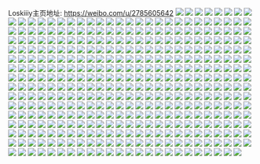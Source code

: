 Loskiiiy主页地址: https://weibo.com/u/2785605642 
![](https://wx4.sinaimg.cn/mw2000/a608f80aly1h972ogdd6cj227k2y34qr.jpg) 
![](https://wx4.sinaimg.cn/mw2000/a608f80aly1h972o7vxufj22c0340u0y.jpg) 
![](https://wx4.sinaimg.cn/mw2000/a608f80aly1h972ouqdq1j21t72en1ky.jpg) 
![](https://wx4.sinaimg.cn/mw2000/a608f80aly1h972o8rjbvj22c033zu0y.jpg) 
![](https://wx4.sinaimg.cn/mw2000/a608f80aly1h972o6kjw7j22c03404qq.jpg) 
![](https://wx4.sinaimg.cn/mw2000/a608f80aly1h972o9v1vjj22c0340u0y.jpg) 
![](https://wx4.sinaimg.cn/mw2000/a608f80aly1h972ob55u4j22ak3237wj.jpg) 
![](https://wx4.sinaimg.cn/mw2000/a608f80aly1h972ocgqq4j22c0340kjn.jpg) 
![](https://wx4.sinaimg.cn/mw2000/a608f80aly1h972oemujyj22c03407wj.jpg) 
![](https://wx4.sinaimg.cn/mw2000/a608f80aly1h94rogelbyj22c0340hdw.jpg) 
![](https://wx4.sinaimg.cn/mw2000/a608f80aly1h94robcmqgj22c03407wj.jpg) 
![](https://wx4.sinaimg.cn/mw2000/a608f80aly1h94rs38rw2j22c0340b2b.jpg) 
![](https://wx4.sinaimg.cn/mw2000/a608f80aly1h94rodrhbpj22c0340e83.jpg) 
![](https://wx4.sinaimg.cn/mw2000/a608f80aly1h94rocqo4kj22c0340npf.jpg) 
![](https://wx4.sinaimg.cn/mw2000/a608f80aly1h94rrj8fc3j22c03401kz.jpg) 
![](https://wx4.sinaimg.cn/mw2000/a608f80aly1h94rr1pme5j22c03407wk.jpg) 
![](https://wx4.sinaimg.cn/mw2000/a608f80aly1h94royxakmj22c03401kz.jpg) 
![](https://wx4.sinaimg.cn/mw2000/a608f80aly1h91azay33dj22c03404qt.jpg) 
![](https://wx4.sinaimg.cn/mw2000/a608f80aly1h91azfts98j22c0340u0z.jpg) 
![](https://wx4.sinaimg.cn/mw2000/a608f80aly1h91az6et7tj22c0340e85.jpg) 
![](https://wx4.sinaimg.cn/mw2000/a608f80aly1h91aziqmp6j21cc1ccjzw.jpg) 
![](https://wx4.sinaimg.cn/mw2000/a608f80aly1h91azu4qd1j22c0340hdu.jpg) 
![](https://wx4.sinaimg.cn/mw2000/a608f80aly1h91azs3hc3j22c033z1l0.jpg) 
![](https://wx4.sinaimg.cn/mw2000/a608f80aly1h91aznavncj22c0340kjn.jpg) 
![](https://wx4.sinaimg.cn/mw2000/a608f80aly1h91azi9to0j22dc35sx6r.jpg) 
![](https://wx4.sinaimg.cn/mw2000/a608f80aly1h8hf8ba8gtj21zk2nfe82.jpg) 
![](https://wx4.sinaimg.cn/mw2000/a608f80aly1h8hf8cxhmoj221v2qhx6q.jpg) 
![](https://wx4.sinaimg.cn/mw2000/a608f80aly1h8hf8g12s3j221n2q74qs.jpg) 
![](https://wx4.sinaimg.cn/mw2000/a608f80aly1h8hf8icj08j21yg2lnu0z.jpg) 
![](https://wx4.sinaimg.cn/mw2000/a608f80aly1h7xwrhtc62j21qs2jcqv5.jpg) 
![](https://wx4.sinaimg.cn/mw2000/a608f80aly1h7xwriwd31j20wh1boh9j.jpg) 
![](https://wx4.sinaimg.cn/mw2000/a608f80aly1h7xwrjpq18j20wi1bmh7b.jpg) 
![](https://wx4.sinaimg.cn/mw2000/a608f80aly1h7xwrkfkgyj20wi1bxtue.jpg) 
![](https://wx4.sinaimg.cn/mw2000/a608f80aly1h7plh9nkfij22c0340hdw.jpg) 
![](https://wx4.sinaimg.cn/mw2000/a608f80aly1h7plh7n9m8j21f11w1e81.jpg) 
![](https://wx4.sinaimg.cn/mw2000/a608f80aly1h7plhc1klsj22c0340b2c.jpg) 
![](https://wx4.sinaimg.cn/mw2000/a608f80aly1h7ef4qub83j22dc35skjn.jpg) 
![](https://wx4.sinaimg.cn/mw2000/a608f80aly1h7ef4s9ftkj22dc35s7pv.jpg) 
![](https://wx4.sinaimg.cn/mw2000/a608f80aly1h7ef4uhaozj22c0340e85.jpg) 
![](https://wx4.sinaimg.cn/mw2000/a608f80aly1h7ef4p24fej22c0340hdu.jpg) 
![](https://wx4.sinaimg.cn/mw2000/a608f80aly1h77ilqmz0dj22c0340npg.jpg) 
![](https://wx4.sinaimg.cn/mw2000/a608f80aly1h77eq97cijj20u01400vj.jpg) 
![](https://wx4.sinaimg.cn/mw2000/a608f80aly1h77eq6mevxj22c033ykjp.jpg) 
![](https://wx4.sinaimg.cn/mw2000/a608f80aly1h77eq0iwlpj22c0340ncj.jpg) 
![](https://wx4.sinaimg.cn/mw2000/a608f80aly1h77eq3dzq4j22c0340aqo.jpg) 
![](https://wx4.sinaimg.cn/mw2000/a608f80aly1h77eq8o2zej22c03407wk.jpg) 
![](https://wx4.sinaimg.cn/mw2000/a608f80aly1h70my9zwukj22c033y4qs.jpg) 
![](https://wx4.sinaimg.cn/mw2000/a608f80aly1h70i2ytltjj22c033zb29.jpg) 
![](https://wx4.sinaimg.cn/mw2000/a608f80aly1h70i31kpvpj228y2zykjm.jpg) 
![](https://wx4.sinaimg.cn/mw2000/a608f80aly1h70i33fagwj22c03404qp.jpg) 
![](https://wx4.sinaimg.cn/mw2000/a608f80aly1h6sfcws93uj21le2u0e82.jpg) 
![](https://wx4.sinaimg.cn/mw2000/a608f80aly1h6sfd3xh39j21qy33x7wi.jpg) 
![](https://wx4.sinaimg.cn/mw2000/a608f80aly1h6sfd33shqj21qy33xu0y.jpg) 
![](https://wx4.sinaimg.cn/mw2000/a608f80aly1h6sfcvur87j21qt33nnpe.jpg) 
![](https://wx4.sinaimg.cn/mw2000/a608f80aly1h62yyr0ewkj22c0340b2a.jpg) 
![](https://wx4.sinaimg.cn/mw2000/a608f80aly1h62yyx555jj22au32g7wi.jpg) 
![](https://wx4.sinaimg.cn/mw2000/a608f80aly1h62yykrh74j228g2zknpg.jpg) 
![](https://wx4.sinaimg.cn/mw2000/a608f80aly1h62yyhj58sj21ve2hvkjm.jpg) 
![](https://wx4.sinaimg.cn/mw2000/a608f80aly1h62yyfqeb3j22c03407wm.jpg) 
![](https://wx4.sinaimg.cn/mw2000/a608f80aly1h62yyy6wo6j21p129dh0p.jpg) 
![](https://wx4.sinaimg.cn/mw2000/a608f80aly1h62yyn60lkj21pk2a31ky.jpg) 
![](https://wx4.sinaimg.cn/mw2000/a608f80aly1h62yyskk2nj22c0340npe.jpg) 
![](https://wx4.sinaimg.cn/mw2000/a608f80aly1h62yyvmlwuj22c0340e82.jpg) 
![](https://wx4.sinaimg.cn/mw2000/a608f80aly1h5htm9t9ywj22c0340kjn.jpg) 
![](https://wx4.sinaimg.cn/mw2000/a608f80agy1h5gz3nlxiej22c02c0kjn.jpg) 
![](https://wx4.sinaimg.cn/mw2000/a608f80agy1h5gz3cspwmj22c0340e83.jpg) 
![](https://wx4.sinaimg.cn/mw2000/a608f80aly1h5om3xqbmij22c0340x6q.jpg) 
![](https://wx4.sinaimg.cn/mw2000/a608f80aly1h5om3u8fe4j22ej37vb2b.jpg) 
![](https://wx4.sinaimg.cn/mw2000/a608f80agy1h5htm7j7dxj21o0280u0x.jpg) 
![](https://wx4.sinaimg.cn/mw2000/a608f80aly1h5om3lzlwej2233233e82.jpg) 
![](https://wx4.sinaimg.cn/mw2000/a608f80agy1h5gz3fshf2j22c0340hdu.jpg) 
![](https://wx4.sinaimg.cn/mw2000/a608f80aly1h5om3qxndfj22c0340u0z.jpg) 
![](https://wx4.sinaimg.cn/mw2000/a608f80aly1h5je9ux3i5j22522ul4qr.jpg) 
![](https://wx4.sinaimg.cn/mw2000/a608f80aly1h5je9qeo6ej222e2qrqv7.jpg) 
![](https://wx4.sinaimg.cn/mw2000/a608f80agy1h5gyxzg751j22c0340b2c.jpg) 
![](https://wx4.sinaimg.cn/mw2000/a608f80agy1h5gyxwv075j227n2y7e83.jpg) 
![](https://wx4.sinaimg.cn/mw2000/a608f80agy1h5gyy4vf2oj22dc35sx6t.jpg) 
![](https://wx4.sinaimg.cn/mw2000/a608f80agy1h5gyy0bmjij21ci1soe81.jpg) 
![](https://wx4.sinaimg.cn/mw2000/a608f80agy1h5gyy1gz0qj21iq20z1ky.jpg) 
![](https://wx4.sinaimg.cn/mw2000/a608f80agy1h5gyxv2dpgj21dr1u74m8.jpg) 
![](https://wx4.sinaimg.cn/mw2000/a608f80agy1h56owmxxikj21zi2nbu0y.jpg) 
![](https://wx4.sinaimg.cn/mw2000/a608f80agy1h56ownrw13j21ar1ile81.jpg) 
![](https://wx4.sinaimg.cn/mw2000/a608f80agy1h56owkbqerj22bz33ghdx.jpg) 
![](https://wx4.sinaimg.cn/mw2000/a608f80agy1h56owqfdf9j22c0340b2c.jpg) 
![](https://wx4.sinaimg.cn/mw2000/a608f80agy1h56ox4jg6kj22c0340u0z.jpg) 
![](https://wx4.sinaimg.cn/mw2000/a608f80agy1h56owwx9s1j22c03401l4.jpg) 
![](https://wx4.sinaimg.cn/mw2000/a608f80agy1h4xewoz6tdj228b2z3e82.jpg) 
![](https://wx4.sinaimg.cn/mw2000/a608f80agy1h4xewjjst6j224h2tzu0y.jpg) 
![](https://wx4.sinaimg.cn/mw2000/a608f80agy1h4xewdog7yj217r1mcu09.jpg) 
![](https://wx4.sinaimg.cn/mw2000/a608f80agy1h4xewqwe2uj224s2udb2a.jpg) 
![](https://wx4.sinaimg.cn/mw2000/a608f80agy1h4xewn46x3j22c03404qt.jpg) 
![](https://wx4.sinaimg.cn/mw2000/a608f80agy1h4xewa4amtj226o2ww7wk.jpg) 
![](https://wx4.sinaimg.cn/mw2000/a608f80agy1h4xew5t0ajj21sc2ds4qq.jpg) 
![](https://wx4.sinaimg.cn/mw2000/a608f80agy1h4xewhil4ej221n2q7nph.jpg) 
![](https://wx4.sinaimg.cn/mw2000/a608f80agy1h4xewc3sowj21ne2b5npd.jpg) 
![](https://wx4.sinaimg.cn/mw2000/a608f80agy1h4q93kdb9xj22c034ru12.jpg) 
![](https://wx4.sinaimg.cn/mw2000/a608f80agy1h4q92t9xzgj22c033zx6s.jpg) 
![](https://wx4.sinaimg.cn/mw2000/a608f80agy1h4q93uu1qkj22c0340x6t.jpg) 
![](https://wx4.sinaimg.cn/mw2000/a608f80agy1h4q92aqod3j22c0340qv8.jpg) 
![](https://wx4.sinaimg.cn/mw2000/a608f80agy1h4cktb9n0fj22c03401l2.jpg) 
![](https://wx4.sinaimg.cn/mw2000/a608f80agy1h4ckrq1biqj22943061kz.jpg) 
![](https://wx4.sinaimg.cn/mw2000/a608f80agy1h4ckr1md51j22c03407wm.jpg) 
![](https://wx4.sinaimg.cn/mw2000/a608f80agy1h4ckryijnzj22c033ynpf.jpg) 
![](https://wx4.sinaimg.cn/mw2000/a608f80agy1h4cks8h0v9j22c033ye83.jpg) 
![](https://wx4.sinaimg.cn/mw2000/a608f80agy1h4ckqs426ij21rt2d3npe.jpg) 
![](https://wx4.sinaimg.cn/mw2000/a608f80agy1h4ckrncagwj22c033nx6q.jpg) 
![](https://wx4.sinaimg.cn/mw2000/a608f80agy1h4ckrj92dmj22c0340kjo.jpg) 
![](https://wx4.sinaimg.cn/mw2000/a608f80agy1h4cksr6v45j21x62k8qv9.jpg) 
![](https://wx4.sinaimg.cn/mw2000/a608f80agy1h4cksyyvzlj22c0340b2c.jpg) 
![](https://wx4.sinaimg.cn/mw2000/a608f80agy1h4ckti0x9fj22c0340qv7.jpg) 
![](https://wx4.sinaimg.cn/mw2000/a608f80agy1h4b7wo0y5ij22c03401l0.jpg) 
![](https://wx4.sinaimg.cn/mw2000/a608f80agy1h4b7wrmdfjj22c0340e83.jpg) 
![](https://wx4.sinaimg.cn/mw2000/a608f80agy1h4b7wv2q02j22c03407wj.jpg) 
![](https://wx4.sinaimg.cn/mw2000/a608f80agy1h4b7x49gu1j22c03401l0.jpg) 
![](https://wx4.sinaimg.cn/mw2000/a608f80agy1h4b7xd4bg6j227b2xrb2b.jpg) 
![](https://wx4.sinaimg.cn/mw2000/a608f80agy1h4b7wjno4cj22c033zkjo.jpg) 
![](https://wx4.sinaimg.cn/mw2000/a608f80agy1h4588e50r5j22c02c0qv6.jpg) 
![](https://wx4.sinaimg.cn/mw2000/a608f80agy1h4588gld0xj22c0340e82.jpg) 
![](https://wx4.sinaimg.cn/mw2000/a608f80agy1h4588jd297j22c0340x6s.jpg) 
![](https://wx4.sinaimg.cn/mw2000/a608f80agy1h4588oqwxwj22c0340x6u.jpg) 
![](https://wx4.sinaimg.cn/mw2000/a608f80agy1h4588f17wmj21yp1ypkjl.jpg) 
![](https://wx4.sinaimg.cn/mw2000/a608f80agy1h4588sz5g3j22c0340e85.jpg) 
![](https://wx4.sinaimg.cn/mw2000/a608f80agy1h4588y42caj22c0340hdx.jpg) 
![](https://wx4.sinaimg.cn/mw2000/a608f80agy1h45895jtk0j22c03407wp.jpg) 
![](https://wx4.sinaimg.cn/mw2000/a608f80agy1h3yo1w7plmj22c03401kz.jpg) 
![](https://wx4.sinaimg.cn/mw2000/a608f80agy1h3yo2gwtwlj216n1kw7wh.jpg) 
![](https://wx4.sinaimg.cn/mw2000/a608f80agy1h3yobxgr1fj22c0340u10.jpg) 
![](https://wx4.sinaimg.cn/mw2000/a608f80agy1h3yo2etrxwj21z62mw7wj.jpg) 
![](https://wx4.sinaimg.cn/mw2000/a608f80agy1h3yo2a7y0pj21ms26eu0x.jpg) 
![](https://wx4.sinaimg.cn/mw2000/a608f80agy1h3yo1hx209j22ac31s1kz.jpg) 
![](https://wx4.sinaimg.cn/mw2000/a608f80aly1h3lzv3zforj223u35sx6q.jpg) 
![](https://wx4.sinaimg.cn/mw2000/a608f80aly1h3lzvbj34cj221w35shdv.jpg) 
![](https://wx4.sinaimg.cn/mw2000/a608f80aly1h3lzvgx0t6j223u35s7wj.jpg) 
![](https://wx4.sinaimg.cn/mw2000/a608f80aly1h3lzve25fhj222h35s1kz.jpg) 
![](https://wx4.sinaimg.cn/mw2000/a608f80aly1h3lzuzwiz8j21qm2lyx6p.jpg) 
![](https://wx4.sinaimg.cn/mw2000/a608f80aly1h3lzv76xd0j223u35sb2b.jpg) 
![](https://wx4.sinaimg.cn/mw2000/a608f80aly1h3lzvraua7j22yo1yo7wj.jpg) 
![](https://wx4.sinaimg.cn/mw2000/a608f80aly1h3lzvk4ee9j22072ofnpd.jpg) 
![](https://wx4.sinaimg.cn/mw2000/a608f80aly1h3lzvnu7qhj22cq356qv6.jpg) 
![](https://wx4.sinaimg.cn/mw2000/a608f80agy1h36y7whe2sj229r310x6r.jpg) 
![](https://wx4.sinaimg.cn/mw2000/a608f80agy1h36y8nhrf3j21gu0tq4ek.jpg) 
![](https://wx4.sinaimg.cn/mw2000/a608f80agy1h36y8bh32wj22c0340hdv.jpg) 
![](https://wx4.sinaimg.cn/mw2000/a608f80agy1h36y88h8doj22c0340x6r.jpg) 
![](https://wx4.sinaimg.cn/mw2000/a608f80agy1h36y85a8xyj22c0340nph.jpg) 
![](https://wx4.sinaimg.cn/mw2000/a608f80agy1h2xs1ap6vwj22c0340qva.jpg) 
![](https://wx4.sinaimg.cn/mw2000/a608f80agy1h2of9lgd1gj22c0340kjo.jpg) 
![](https://wx4.sinaimg.cn/mw2000/a608f80agy1h2ogk6u4qvj22c0340hdx.jpg) 
![](https://wx4.sinaimg.cn/mw2000/a608f80agy1h2of9nwbkqj22c0340hdv.jpg) 
![](https://wx4.sinaimg.cn/mw2000/a608f80agy1h2ogkazvm1j22c0340qv9.jpg) 
![](https://wx4.sinaimg.cn/mw2000/a608f80agy1h28f1qjk80j228y30g1l0.jpg) 
![](https://wx4.sinaimg.cn/mw2000/a608f80agy1h28f1usovpj222h2pg4qr.jpg) 
![](https://wx4.sinaimg.cn/mw2000/a608f80agy1h28f1an9afj22c0340nph.jpg) 
![](https://wx4.sinaimg.cn/mw2000/a608f80agy1h28bs9c2fjj22c0340npg.jpg) 
![](https://wx4.sinaimg.cn/mw2000/a608f80agy1h28f1dy0xwj221c2qv4qq.jpg) 
![](https://wx4.sinaimg.cn/mw2000/a608f80agy1h28f1gpnhkj220e2ojkjm.jpg) 
![](https://wx4.sinaimg.cn/mw2000/a608f80agy1h219r5lgzaj217z1m07k1.jpg) 
![](https://wx4.sinaimg.cn/mw2000/a608f80agy1h1xq5qzaudj22c02c04qq.jpg) 
![](https://wx4.sinaimg.cn/mw2000/a608f80agy1h1yt2tgy86j217r1mcx12.jpg) 
![](https://wx4.sinaimg.cn/mw2000/a608f80agy1h23fleazbnj217r1mc1kx.jpg) 
![](https://wx4.sinaimg.cn/mw2000/a608f80agy1h261e6u600j22c0340hdv.jpg) 
![](https://wx4.sinaimg.cn/mw2000/a608f80agy1h22lpo3uefj21po2mh4qq.jpg) 
![](https://wx4.sinaimg.cn/mw2000/a608f80agy1h1wqpukg45j22c0340u0y.jpg) 
![](https://wx4.sinaimg.cn/mw2000/a608f80agy1h1wqogctrwj22bz336npg.jpg) 
![](https://wx4.sinaimg.cn/mw2000/a608f80agy1h1wqoyktbfj22ay32eb2b.jpg) 
![](https://wx4.sinaimg.cn/mw2000/a608f80agy1h1wqqgvgizj22c0340hdv.jpg) 
![](https://wx4.sinaimg.cn/mw2000/a608f80aly1h1ufcylaowj22c0340npe.jpg) 
![](https://wx4.sinaimg.cn/mw2000/a608f80aly1h1ufd0czpvj22c0340x6q.jpg) 
![](https://wx4.sinaimg.cn/mw2000/a608f80aly1h1ufcwp1qcj22312s1e83.jpg) 
![](https://wx4.sinaimg.cn/mw2000/a608f80aly1h1ufd2kehjj22bz2bznpe.jpg) 
![](https://wx4.sinaimg.cn/mw2000/a608f80aly1h1sbgrreg2j217r1mcham.jpg) 
![](https://wx4.sinaimg.cn/mw2000/a608f80aly1h1sbgskn67j215n1pancp.jpg) 
![](https://wx4.sinaimg.cn/mw2000/a608f80aly1h1sbgr1h1qj217r1mc7wh.jpg) 
![](https://wx4.sinaimg.cn/mw2000/a608f80aly1h1sbgvekh3j22c03401l3.jpg) 
![](https://wx4.sinaimg.cn/mw2000/a608f80aly1h1m16ttsb6j234022mb2a.jpg) 
![](https://wx4.sinaimg.cn/mw2000/a608f80aly1h1m16sjgsrj21w72ucb29.jpg) 
![](https://wx4.sinaimg.cn/mw2000/a608f80aly1h1m16v1wbzj21xg2w9x6p.jpg) 
![](https://wx4.sinaimg.cn/mw2000/a608f80aly1h0z5elue39j222d2r6kjn.jpg) 
![](https://wx4.sinaimg.cn/mw2000/a608f80aly1h0z5eovwqoj22c03404qs.jpg) 
![](https://wx4.sinaimg.cn/mw2000/a608f80aly1h0z5erysbpj22c0340x6s.jpg) 
![](https://wx4.sinaimg.cn/mw2000/a608f80aly1h0z5f06l4ij22c0340npe.jpg) 
![](https://wx4.sinaimg.cn/mw2000/a608f80aly1h0z5euq2nkj228i2zcb2b.jpg) 
![](https://wx4.sinaimg.cn/mw2000/a608f80aly1h0z5f3cgmxj21sc2dsb2b.jpg) 
![](https://wx4.sinaimg.cn/mw2000/a608f80aly1h0vdp75z6lj2223223hdu.jpg) 
![](https://wx4.sinaimg.cn/mw2000/a608f80aly1h0tfzgcnl6j22c03407wl.jpg) 
![](https://wx4.sinaimg.cn/mw2000/a608f80aly1h0tfzj7r5pj22c0340npi.jpg) 
![](https://wx4.sinaimg.cn/mw2000/a608f80aly1h0tfzl19t9j22722xf1kz.jpg) 
![](https://wx4.sinaimg.cn/mw2000/a608f80aly1h0tfzo0544j228a2z14qs.jpg) 
![](https://wx4.sinaimg.cn/mw2000/a608f80aly1h0l8wlm62tj22c0340qv7.jpg) 
![](https://wx4.sinaimg.cn/mw2000/a608f80aly1h0l87hj0r4j22c033z7wm.jpg) 
![](https://wx4.sinaimg.cn/mw2000/a608f80aly1h0l87d14pcj22c03401l0.jpg) 
![](https://wx4.sinaimg.cn/mw2000/a608f80aly1h0k2le5dqaj20u60u642y.jpg) 
![](https://wx4.sinaimg.cn/mw2000/a608f80agy1gzxwhxlp28j22c03407wj.jpg) 
![](https://wx4.sinaimg.cn/mw2000/a608f80agy1gzxwdqsto2j22052o77wj.jpg) 
![](https://wx4.sinaimg.cn/mw2000/a608f80agy1gzxwdpfla5j22c0340x6q.jpg) 
![](https://wx4.sinaimg.cn/mw2000/a608f80agy1gzxwdmwjxuj217v1m77ol.jpg) 
![](https://wx4.sinaimg.cn/mw2000/a608f80agy1gzr6ik0km2j22c033znpf.jpg) 
![](https://wx4.sinaimg.cn/mw2000/a608f80agy1gzr6ilea2fj220u2p31ky.jpg) 
![](https://wx4.sinaimg.cn/mw2000/a608f80agy1gzr6ipbwekj22c02c0b2a.jpg) 
![](https://wx4.sinaimg.cn/mw2000/a608f80agy1gzr6is2ev1j22c03401l0.jpg) 
![](https://wx4.sinaimg.cn/mw2000/a608f80agy1gzr6j016ioj225v2vthdu.jpg) 
![](https://wx4.sinaimg.cn/mw2000/a608f80agy1gzr6itk8v9j225x2vve82.jpg) 
![](https://wx4.sinaimg.cn/mw2000/a608f80agy1gzr6ivs3b5j215q35snpd.jpg) 
![](https://wx4.sinaimg.cn/mw2000/a608f80agy1gzr6ixitysj216r35snpd.jpg) 
![](https://wx4.sinaimg.cn/mw2000/a608f80agy1gzr6iys4jjj21pe4jce82.jpg) 
![](https://wx4.sinaimg.cn/mw2000/a608f80agy1gzr6imouyaj22c02c0hdu.jpg) 
![](https://wx4.sinaimg.cn/mw2000/a608f80agy1gzr6inagspj21f91df7g0.jpg) 
![](https://wx4.sinaimg.cn/mw2000/a608f80agy1gzr6j1xf42j22c02c0b2a.jpg) 
![](https://wx4.sinaimg.cn/mw2000/a608f80agy1gzkecn2qozj221d2pr4qr.jpg) 
![](https://wx4.sinaimg.cn/mw2000/a608f80agy1gzkecizj3lj22c03407wj.jpg) 
![](https://wx4.sinaimg.cn/mw2000/a608f80agy1gzkecomg35j22c0340qv7.jpg) 
![](https://wx4.sinaimg.cn/mw2000/a608f80agy1gzkeclw162j22c0340x6s.jpg) 
![](https://wx4.sinaimg.cn/mw2000/a608f80agy1gzde35gey0j22c033lkjm.jpg) 
![](https://wx4.sinaimg.cn/mw2000/a608f80agy1gzde386y2ij22c0340b2b.jpg) 
![](https://wx4.sinaimg.cn/mw2000/a608f80agy1gzde3j4xr5j22c0340x6p.jpg) 
![](https://wx4.sinaimg.cn/mw2000/a608f80agy1gzde3flmddj221k2pvb2a.jpg) 
![](https://wx4.sinaimg.cn/mw2000/a608f80agy1gzde3h7osfj23402c0e83.jpg) 
![](https://wx4.sinaimg.cn/mw2000/a608f80agy1gzde3d06u9j224o2u9kjo.jpg) 
![](https://wx4.sinaimg.cn/mw2000/a608f80agy1gzbsyawk8pj20lc0sgtik.jpg) 
![](https://wx4.sinaimg.cn/mw2000/a608f80agy1gzbsyc9xuzj21o0280e82.jpg) 
![](https://wx4.sinaimg.cn/mw2000/a608f80agy1gzbsyglaxfj22c0340hdv.jpg) 
![](https://wx4.sinaimg.cn/mw2000/a608f80agy1gzbsyagun5j21sc2dsnpd.jpg) 
![](https://wx4.sinaimg.cn/mw2000/a608f80agy1gzbsyeluprj21zm2nhu0z.jpg) 
![](https://wx4.sinaimg.cn/mw2000/a608f80agy1gzbsyijnx6j22c0340x6r.jpg) 
![](https://wx4.sinaimg.cn/mw2000/a608f80agy1gzbsykcm9mj21y02ld4qr.jpg) 
![](https://wx4.sinaimg.cn/mw2000/a608f80agy1gzbsymet6xj21qo2bj7wi.jpg) 
![](https://wx4.sinaimg.cn/mw2000/a608f80agy1gygnb97zpgj22c033je83.jpg) 
![](https://wx4.sinaimg.cn/mw2000/a608f80agy1gygnba1z82j21vf2hwhdt.jpg) 
![](https://wx4.sinaimg.cn/mw2000/a608f80agy1gygnbb64y7j22c033zb2b.jpg) 
![](https://wx4.sinaimg.cn/mw2000/a608f80agy1gygnbdc52yj22c033hb2c.jpg) 
![](https://wx4.sinaimg.cn/mw2000/a608f80agy1gygnbkktnkj22c0340x6r.jpg) 
![](https://wx4.sinaimg.cn/mw2000/a608f80agy1gygnbfyrqej22892yzb2b.jpg) 
![](https://wx4.sinaimg.cn/mw2000/a608f80agy1gygnbj6iwnj22c0340x6q.jpg) 
![](https://wx4.sinaimg.cn/mw2000/a608f80agy1gydj1vsqkuj22dc35s7wk.jpg) 
![](https://wx4.sinaimg.cn/mw2000/a608f80agy1gydj1kbj0hj22c0340b2b.jpg) 
![](https://wx4.sinaimg.cn/mw2000/a608f80agy1gydj1lurq3j22c0340e83.jpg) 
![](https://wx4.sinaimg.cn/mw2000/a608f80agy1gydj2bqka9j22c0340b2b.jpg) 
![](https://wx4.sinaimg.cn/mw2000/a608f80agy1gydj18tuj2j22c03401kz.jpg) 
![](https://wx4.sinaimg.cn/mw2000/a608f80agy1gydj1b0outj22c0340x6r.jpg) 
![](https://wx4.sinaimg.cn/mw2000/a608f80agy1gydj1fwdrlj22c033yu10.jpg) 
![](https://wx4.sinaimg.cn/mw2000/a608f80agy1gydj1id6cjj22c0340npg.jpg) 
![](https://wx4.sinaimg.cn/mw2000/a608f80agy1gydj1s9wvuj22c03404qu.jpg) 
![](https://wx4.sinaimg.cn/mw2000/a608f80aly1gyd4pjp8a0j22da35su0y.jpg) 
![](https://wx4.sinaimg.cn/mw2000/a608f80aly1gy9yu985jwj22c0340hdu.jpg) 
![](https://wx4.sinaimg.cn/mw2000/a608f80aly1gy9yu2e3lgj22c0340kjn.jpg) 
![](https://wx4.sinaimg.cn/mw2000/a608f80aly1gy9ytzckojj21vi35s4qp.jpg) 
![](https://wx4.sinaimg.cn/mw2000/a608f80aly1gy9yu6eb9lj22c0340kjp.jpg) 
![](https://wx4.sinaimg.cn/mw2000/a608f80aly1gy9yu88yiaj22c0340x6q.jpg) 
![](https://wx4.sinaimg.cn/mw2000/a608f80aly1gy9yu73h8rj20u011iwpt.jpg) 
![](https://wx4.sinaimg.cn/mw2000/a608f80aly1gy9ytvenz3j21c91schdv.jpg) 
![](https://wx4.sinaimg.cn/mw2000/a608f80aly1gy9ytvyifbj217q1mch6a.jpg) 
![](https://wx4.sinaimg.cn/mw2000/a608f80aly1gy46qj2oyrj21v62hk7wi.jpg) 
![](https://wx4.sinaimg.cn/mw2000/a608f80aly1gy46qn73j9j21zo2nkb2b.jpg) 
![](https://wx4.sinaimg.cn/mw2000/a608f80aly1gy46qhuttaj21q92b01ky.jpg) 
![](https://wx4.sinaimg.cn/mw2000/a608f80aly1gy46qoczl5j21po2a81ky.jpg) 
![](https://wx4.sinaimg.cn/mw2000/a608f80aly1gxqfdgofdej22dc35skjn.jpg) 
![](https://wx4.sinaimg.cn/mw2000/a608f80aly1gxqfdikuw4j22da35shdv.jpg) 
![](https://wx4.sinaimg.cn/mw2000/a608f80aly1gxko9pes3cj21mq26bkjm.jpg) 
![](https://wx4.sinaimg.cn/mw2000/a608f80aly1gxko9qt9blj21em1ufe81.jpg) 
![](https://wx4.sinaimg.cn/mw2000/a608f80aly1gxko9o48rfj21pf29wx6q.jpg) 
![](https://wx4.sinaimg.cn/mw2000/a608f80aly1gxko9sbudwj22c0340kjo.jpg) 
![](https://wx4.sinaimg.cn/mw2000/a608f80aly1gxko9uj0tvj22c0340npg.jpg) 
![](https://wx4.sinaimg.cn/mw2000/a608f80aly1gwnwysu21kj22c03407wj.jpg) 
![](https://wx4.sinaimg.cn/mw2000/a608f80aly1gx1znuy8s4j22c03404qr.jpg) 
![](https://wx4.sinaimg.cn/mw2000/a608f80aly1gwnwyvqk01j22c0340e83.jpg) 
![](https://wx4.sinaimg.cn/mw2000/a608f80aly1gwnwz1bnh8j22c0340b2d.jpg) 
![](https://wx4.sinaimg.cn/mw2000/a608f80aly1gx1znbcjo2j21yn2m7npe.jpg) 
![](https://wx4.sinaimg.cn/mw2000/a608f80aly1gx1zn9pzl4j22c0340qv7.jpg) 
![](https://wx4.sinaimg.cn/mw2000/a608f80aly1gx1zq7djluj222x2ru7wi.jpg) 
![](https://wx4.sinaimg.cn/mw2000/a608f80aly1gwnwzbwiqsj22c0340qv6.jpg) 
![](https://wx4.sinaimg.cn/mw2000/a608f80aly1gx1zq4puhuj22c0340b2d.jpg) 
![](https://wx4.sinaimg.cn/mw2000/a608f80aly1gwnwz8iypxj22c0340qv7.jpg) 
![](https://wx4.sinaimg.cn/mw2000/a608f80aly1gwnwzdhx2sj22c0340b2a.jpg) 
![](https://wx4.sinaimg.cn/mw2000/a608f80aly1gx1znvws77j21sc1sc7iu.jpg) 
![](https://wx4.sinaimg.cn/mw2000/a608f80aly1gwf1nqrnttj22c03404qs.jpg) 
![](https://wx4.sinaimg.cn/mw2000/a608f80aly1gwf1n8wt0nj22c03404qs.jpg) 
![](https://wx4.sinaimg.cn/mw2000/a608f80aly1gwf1nwappoj224s2udnpf.jpg) 
![](https://wx4.sinaimg.cn/mw2000/a608f80aly1gwf1o2a7s4j22c0340kjp.jpg) 
![](https://wx4.sinaimg.cn/mw2000/a608f80aly1gwf1otr3r2j22c0340b2c.jpg) 
![](https://wx4.sinaimg.cn/mw2000/0032w7hgly1gvj1seja3bj63402c0qv702.jpg) 
![](https://wx4.sinaimg.cn/mw2000/0032w7hgly1gviptdxx2jj626t2x3hdw02.jpg) 
![](https://wx4.sinaimg.cn/mw2000/a608f80aly1gvipu0vkhyj22c0340nph.jpg) 
![](https://wx4.sinaimg.cn/mw2000/a608f80aly1gvipsxou63j21qq2bnb2a.jpg) 
![](https://wx4.sinaimg.cn/mw2000/0032w7hgly1gviprvyrzyj62c0340u0z02.jpg) 
![](https://wx4.sinaimg.cn/mw2000/a608f80aly1gvipudaev2j21ga5bre82.jpg) 
![](https://wx4.sinaimg.cn/mw2000/0032w7hgly1gvipsrrd8gj62c0340b2c02.jpg) 
![](https://wx4.sinaimg.cn/mw2000/0032w7hgly1gviptjfokjj63402c0u0z02.jpg) 
![](https://wx4.sinaimg.cn/mw2000/0032w7hgly1gviptqjnomj62c0340kjo02.jpg) 
![](https://wx4.sinaimg.cn/mw2000/0032w7hgly1gvhknudq4jj61yr2mc7wk02.jpg) 
![](https://wx4.sinaimg.cn/mw2000/0032w7hgly1gvhko9d9fpj62c0340kjp02.jpg) 
![](https://wx4.sinaimg.cn/mw2000/a608f80aly1gvhkodtooaj220k2or7wi.jpg) 
![](https://wx4.sinaimg.cn/mw2000/0032w7hgly1gvhkoijr04j62c0340npe02.jpg) 
![](https://wx4.sinaimg.cn/mw2000/a608f80aly1gv5ylhmye4j21r92cc1ky.jpg) 
![](https://wx4.sinaimg.cn/mw2000/0032w7hgly1gv5ykb0mkzj61vp2iae8202.jpg) 
![](https://wx4.sinaimg.cn/mw2000/0032w7hgly1gv5ykl6srbj61jb21rhdt02.jpg) 
![](https://wx4.sinaimg.cn/mw2000/0032w7hgly1gv5ykho5p7j62c0340hdw02.jpg) 
![](https://wx4.sinaimg.cn/mw2000/0032w7hgly1gv5ylikzmqj62c033tnpf02.jpg) 
![](https://wx4.sinaimg.cn/mw2000/0032w7hgly1gv5ylffgbfj62c0340e8302.jpg) 
![](https://wx4.sinaimg.cn/mw2000/0032w7hgly1gv5ylalrx1j62c0340hdu02.jpg) 
![](https://wx4.sinaimg.cn/mw2000/0032w7hgly1gv5ykyp49wj62aa31m1ky02.jpg) 
![](https://wx4.sinaimg.cn/mw2000/0032w7hgly1gv5ykouornj62c0340b2a02.jpg) 
![](https://wx4.sinaimg.cn/mw2000/0032w7hgly1gv5yknfkizj62c0340kjm02.jpg) 
![](https://wx4.sinaimg.cn/mw2000/0032w7hgly1gv5ykm7qawj62c0340b2a02.jpg) 
![](https://wx4.sinaimg.cn/mw2000/0032w7hgly1gv5ylkvf8pj625o2vl7wj02.jpg) 
![](https://wx4.sinaimg.cn/mw2000/0032w7hgly1guxnxeo1t2j62c0340b2c02.jpg) 
![](https://wx4.sinaimg.cn/mw2000/0032w7hgly1guxnxav75jj62c03404qu02.jpg) 
![](https://wx4.sinaimg.cn/mw2000/0032w7hgly1gus3ny1jlkj629m30ub2e02.jpg) 
![](https://wx4.sinaimg.cn/mw2000/a608f80aly1gus3o59vphj229v316qv9.jpg) 
![](https://wx4.sinaimg.cn/mw2000/0032w7hgly1gus3odpzj1j62c03401l602.jpg) 
![](https://wx4.sinaimg.cn/mw2000/0032w7hgly1gus3ogdz7uj62c0340e8402.jpg) 
![](https://wx4.sinaimg.cn/mw2000/0032w7hgly1guolyobcgoj62c0340qv502.jpg) 
![](https://wx4.sinaimg.cn/mw2000/0032w7hgly1guolytd8ghj62c033z4qs02.jpg) 
![](https://wx4.sinaimg.cn/mw2000/0032w7hgly1guolyxrz37j61sc2dskjl02.jpg) 
![](https://wx4.sinaimg.cn/mw2000/0032w7hgly1guolz2k9d5j60mh13yn5l02.jpg) 
![](https://wx4.sinaimg.cn/mw2000/0032w7hgly1gujapsm02pj61o0280u0x02.jpg) 
![](https://wx4.sinaimg.cn/mw2000/0032w7hgly1gujapxq1fbj61o0280u0x02.jpg) 
![](https://wx4.sinaimg.cn/mw2000/0032w7hgly1gujaq2w2jpj61o02801ky02.jpg) 
![](https://wx4.sinaimg.cn/mw2000/0032w7hgly1gujaq4lhz2j61mc25snpd02.jpg) 
![](https://wx4.sinaimg.cn/mw2000/0032w7hggy1guew3zx6a2j60ku0rhwjh02.jpg) 
![](https://wx4.sinaimg.cn/mw2000/0032w7hggy1guew4d57wcj62c0340qv702.jpg) 
![](https://wx4.sinaimg.cn/mw2000/0032w7hggy1guew3zgyc3j60wi14mwju02.jpg) 
![](https://wx4.sinaimg.cn/mw2000/0032w7hggy1guew42db5ej62c03404qs02.jpg) 
![](https://wx4.sinaimg.cn/mw2000/0032w7hggy1guew43l1ipj63402c0u0x02.jpg) 
![](https://wx4.sinaimg.cn/mw2000/0032w7hggy1guew45hh6ij62c0340x6q02.jpg) 
![](https://wx4.sinaimg.cn/mw2000/0032w7hggy1guew46lqjaj61it2121kx02.jpg) 
![](https://wx4.sinaimg.cn/mw2000/0032w7hggy1guew48in02j62ke340e8202.jpg) 
![](https://wx4.sinaimg.cn/mw2000/0032w7hggy1guew49zk6oj61o0280e8202.jpg) 
![](https://wx4.sinaimg.cn/mw2000/0032w7hggy1gu9mm9v9vij62262qwhdv02.jpg) 
![](https://wx4.sinaimg.cn/mw2000/0032w7hggy1gu9mmbgq38j617s17sapz02.jpg) 
![](https://wx4.sinaimg.cn/mw2000/0032w7hggy1gu9mmfvxb1j62c03401l202.jpg) 
![](https://wx4.sinaimg.cn/mw2000/0032w7hggy1gu9mm4b66fj62c0340qv802.jpg) 
![](https://wx4.sinaimg.cn/mw2000/0032w7hggy1gu61he11bsj629h30ne8302.jpg) 
![](https://wx4.sinaimg.cn/mw2000/0032w7hggy1gu61hfhevnj62c033dhdw02.jpg) 
![](https://wx4.sinaimg.cn/mw2000/0032w7hggy1gu61hiatefj623r2t04qr02.jpg) 
![](https://wx4.sinaimg.cn/mw2000/0032w7hggy1gu61ho0iw4j62c0340kjo02.jpg) 
![](https://wx4.sinaimg.cn/mw2000/0032w7hggy1gu61hksairj629u314x6r02.jpg) 
![](https://wx4.sinaimg.cn/mw2000/0032w7hggy1gu61hq3bvqj62c03407wk02.jpg) 
![](https://wx4.sinaimg.cn/mw2000/0032w7hggy1gu61hcpvtdj62622w34qr02.jpg) 
![](https://wx4.sinaimg.cn/mw2000/0032w7hggy1gu61hm01goj623g2slnpe02.jpg) 
![](https://wx4.sinaimg.cn/mw2000/0032w7hggy1gu61ifuyc2j624e2tvx6q02.jpg) 
![](https://wx4.sinaimg.cn/mw2000/0032w7hggy1gtub4j3i0jj62c0340qva02.jpg) 
![](https://wx4.sinaimg.cn/mw2000/0032w7hggy1gtub40idnij626x2x8npg02.jpg) 
![](https://wx4.sinaimg.cn/mw2000/0032w7hggy1gtub458qsij62c0340x6t02.jpg) 
![](https://wx4.sinaimg.cn/mw2000/0032w7hggy1gtub4arql9j62c03404qs02.jpg) 
![](https://wx4.sinaimg.cn/mw2000/0032w7hggy1gtub4dtascj62c02bzu0y02.jpg) 
![](https://wx4.sinaimg.cn/mw2000/0032w7hggy1gtub3ym7jvj62c0340b2d02.jpg) 
![](https://wx4.sinaimg.cn/mw2000/0032w7hggy1gtub7w2q68j62c0340x6r02.jpg) 
![](https://wx4.sinaimg.cn/mw2000/0032w7hggy1gtub6ijdtlj62c03407wj02.jpg) 
![](https://wx4.sinaimg.cn/mw2000/0032w7hggy1gtub4tezp8j62c0340b2f02.jpg) 
![](https://wx4.sinaimg.cn/mw2000/0032w7hggy1gts5ilo6b6j62fo36cb2b02.jpg) 
![](https://wx4.sinaimg.cn/mw2000/0032w7hggy1gtm92uuhsoj62c0340e8502.jpg) 
![](https://wx4.sinaimg.cn/mw2000/0032w7hggy1gtm5lpqqm6j61wd2j5axc02.jpg) 
![](https://wx4.sinaimg.cn/mw2000/0032w7hggy1gtm5loysllj622022018y02.jpg) 
![](https://wx4.sinaimg.cn/mw2000/0032w7hggy1gtm5lobc50j61po2a81kx02.jpg) 
![](https://wx4.sinaimg.cn/mw2000/0032w7hggy1gtm5m19d7xj62c0340kjo02.jpg) 
![](https://wx4.sinaimg.cn/mw2000/0032w7hggy1gtm5lrh1nnj62c031skjm02.jpg) 
![](https://wx4.sinaimg.cn/mw2000/0032w7hggy1gtm5m32hrsj62c03407wk02.jpg) 
![](https://wx4.sinaimg.cn/mw2000/0032w7hggy1gtm5lvyk8uj62c03407wm02.jpg) 
![](https://wx4.sinaimg.cn/mw2000/0032w7hggy1gtm5m4m3eqj62c032vhdu02.jpg) 
![](https://wx4.sinaimg.cn/mw2000/a608f80agy1gte9w4hcbfj22c03407wk.jpg) 
![](https://wx4.sinaimg.cn/mw2000/a608f80agy1gtd63reofpj22c0340e82.jpg) 
![](https://wx4.sinaimg.cn/mw2000/a608f80agy1gtd631t9uzj22c0340x6q.jpg) 
![](https://wx4.sinaimg.cn/mw2000/a608f80agy1gtd63xagtgj22c03401ky.jpg) 
![](https://wx4.sinaimg.cn/mw2000/a608f80agy1gtd63opc7ej22c03404qr.jpg) 
![](https://wx4.sinaimg.cn/mw2000/a608f80agy1gtd63z1iv2j22c0340u0y.jpg) 
![](https://wx4.sinaimg.cn/mw2000/a608f80agy1gtd63tksyjj22be337e83.jpg) 
![](https://wx4.sinaimg.cn/mw2000/a608f80agy1gtd635mhznj21wu2jtb2a.jpg) 
![](https://wx4.sinaimg.cn/mw2000/a608f80agy1gtd63mx9m0j22c0340x6q.jpg) 
![](https://wx4.sinaimg.cn/mw2000/a608f80agy1gtd637l9lij22c0340e82.jpg) 
![](https://wx4.sinaimg.cn/mw2000/a608f80agy1gtd640c6orj22c0340hdu.jpg) 
![](https://wx4.sinaimg.cn/mw2000/a608f80agy1gtd642gw6nj22c03401kz.jpg) 
![](https://wx4.sinaimg.cn/mw2000/a608f80agy1gtd63kxl7tj22c0340kjm.jpg) 
![](https://wx4.sinaimg.cn/mw2000/a608f80agy1gtd63vjcn4j22c0340hdu.jpg) 
![](https://wx4.sinaimg.cn/mw2000/a608f80agy1gte9qez9xwj2214214e81.jpg) 
![](https://wx4.sinaimg.cn/mw2000/a608f80agy1gtaq2kpj50j22c03401l0.jpg) 
![](https://wx4.sinaimg.cn/mw2000/a608f80agy1gtaq2prohgj22c0340npf.jpg) 
![](https://wx4.sinaimg.cn/mw2000/a608f80agy1gt549wa6wfj22c0340qv8.jpg) 
![](https://wx4.sinaimg.cn/mw2000/a608f80agy1gsmmxk7atmj228a2z2b2a.jpg) 
![](https://wx4.sinaimg.cn/mw2000/a608f80agy1gsmmxlfxxlj21s82dnh5y.jpg) 
![](https://wx4.sinaimg.cn/mw2000/a608f80agy1gsmmxnkwk5j22c0340kjn.jpg) 
![](https://wx4.sinaimg.cn/mw2000/0032w7hggy1gsmmxpgo26j61sn2e7b2a02.jpg) 
![](https://wx4.sinaimg.cn/mw2000/a608f80agy1gsmmxqpe5fj227o2y8npe.jpg) 
![](https://wx4.sinaimg.cn/mw2000/a608f80agy1gsmmxsgn9aj22c0340u0z.jpg) 
